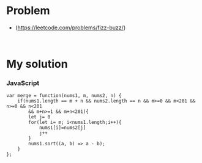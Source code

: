 # Problem 
- (https://leetcode.com/problems/fizz-buzz/)
<br>

# My solution

### JavaScript
```
var merge = function(nums1, m, nums2, n) {
    if(nums1.length == m + n && nums2.length == n && m>=0 && m<201 && n>=0 && n<201
        && m+n>=1 && m+n<201){
        let j= 0
        for(let i= m; i<nums1.length;i++){
            nums1[i]=nums2[j]
            j++
        }
        nums1.sort((a, b) => a - b);
    }
};
```

